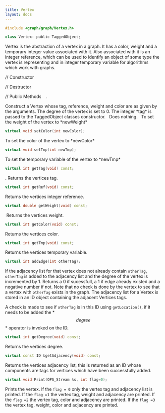```yaml
---
title: Vertex 
layout: docs
---
```


```cpp
#include <graph/graph/Vertex.h>

class Vertex: public TaggedObject;
```

Vertex is the abstraction of a vertex in a
graph. It has a color, weight and a temporary integer value associated
with it. Also associated with it is an integer reference, which can be
used to identify an object of some type the vertex is representing and
in integer temporary variable for algorithms which work with graphs.  

// Constructor   

// Destructor   

// Public Methods    .            

Construct a Vertex whose tag, reference, weight and color are as given
by the arguments. The degree of the vertex is set to $0$. The integer
\*tag\* is passed to the TaggedObject classes constructor.   Does
nothing.   To set the weight of the vertex to \*newWeight\* 

```cpp
virtual void setColor(int newColor);
```

To set the color of the vertex to \*newColor\* 

```cpp
virtual void setTmp(int newTmp);
```

To set the temporary variable of the vertex to \*newTmp\* 

```cpp
virtual int getTag(void) const;
```
. Returns the vertices tag. 

```cpp
virtual int getRef(void) const;
```

Returns the vertices integer reference. 

```cpp
virtual double getWeight(void) const;
```

 Returns the vertices weight. 
```cpp
virtual int getColor(void) const;
```

Returns the vertices color. 

```cpp
virtual int getTmp(void) const;
```

Returns the vertices temporary variable. 

```cpp
virtual int addEdge(int otherTag);
```
If the adjacency list for that vertex does not already
contain `otherTag`, `otherTag` is added to the adjacency list and
the degree of the vertex is incremented by $1$. Returns a $0$ if
sucessfull, a $1$ if edge already existed and a negative number if not.
Note that no check is done by the vertex to see that a vertex with
`otherTag` exists in the graph. The adjacency list for a Vertex is
stored in an ID object containing the adjacent Vertices tags. 

A check is made to see if `otherTag` is in this ID using `getLocation()`,
if it needs to be added the \*$$degree$$\* operator is invoked on the ID. 


```cpp
virtual int getDegree(void) const;
```
Returns the vertices degree. 


```cpp
virtual const ID &getAdjacency(void) const;
```

Returns the vertices
adjacency list, this is returned as an ID whose components are tags for
vertices which have been successfully added. 

```cpp
virtual void Print(OPS_Stream &s, int flag=0);
```
Prints the vertex. If the `flag = 0` only the vertex
tag and adjacency list is printed. If the `flag =1` the vertex tag,
weight and adjacency are printed. If the `flag =2` the vertex tag, color
and adjacency are printed. If the `flag =3` the vertex tag, weight, color
and adjacency are printed. 
